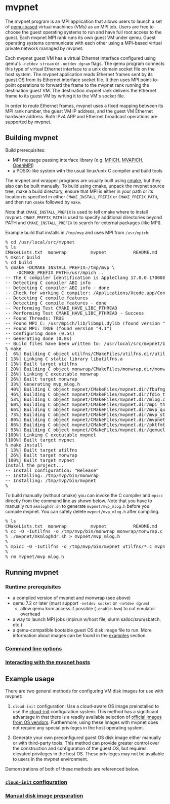 # mvpnet

The mvpnet program is an MPI application that allows users to launch
a set of [qemu-based](https://www.qemu.org/) virtual machines (VMs)
as an MPI job.   Users are free to choose the guest operating systems
to run and have full root access to the guest.  Each mvpnet MPI rank
runs its own guest VM under qemu.  Guest operating systems communicate
with each other using a MPI-based virtual private network managed
by mvpnet.

Each mvpnet guest VM has a virtual Ethernet interface configured
using qemu's `-netdev stream` or `-netdev dgram` flags.  The qemu
program connects this type of virtual Ethernet interface to a
unix domain socket file on the host system.   The mvpnet application
reads Ethernet frames sent by its guest OS from its Ethernet interface
socket file.  It then uses MPI point-to-point operations to forward
the frame to the mvpnet rank running the destination guest VM.
The destination mvpnet rank delivers the Ethernet frame to its
guest VM by writing it to the VM's socket file.

In order to route Ethernet frames, mvpnet uses a fixed mapping between
its MPI rank number, the guest VM IP address, and the guest VM Ethernet
hardware address.   Both IPv4 ARP and Ethernet broadcast operations are
supported by mvpnet.

## Building mvpnet

Build prerequisites:
- MPI message passing interface library (e.g. [MPICH](https://www.mpich.org/),
   [MVAPICH](https://mvapich.cse.ohio-state.edu/),
   [OpenMPI](https://www.open-mpi.org/))
- a POSIX-like system with the usual linux/unix C compiler and build tools

The mvpnet and wrapper programs are usually built using
[cmake](https://cmake.org/), but they also can be built manually.
To build using cmake, unpack the mvpnet source tree, make a build
directory, ensure that MPI is either in your path or its location
is specified in either `CMAKE_INSTALL_PREFIX` or `CMAKE_PREFIX_PATH`,
and then run `cmake` followed by `make`.

Note that `CMAKE_INSTALL_PREFIX` is used to tell cmake where to install
mvpnet.   `CMAKE_PREFIX_PATH` is used to specify additional directories
beyond PATH and `CMAKE_INSTALL_PREFIX` to search for external packages
(like MPI).

Example build that installs in `/tmp/mvp` and uses MPI from `/usr/mpich`:
<pre>
% cd /usr/local/src/mvpnet
% ls
CMakeLists.txt  monwrap         mvpnet          README.md       utilfns
% mkdir build
% cd build
% cmake -DCMAKE_INSTALL_PREFIX=/tmp/mvp \
	-DCMAKE_PREFIX_PATH=/usr/mpich ..
-- The C compiler identification is AppleClang 17.0.0.17000013
-- Detecting C compiler ABI info
-- Detecting C compiler ABI info - done
-- Check for working C compiler: /Applications/Xcode.app/Contents/Developer/Toolchains/XcodeDefault.xctoolchain/usr/bin/cc - skipped
-- Detecting C compile features
-- Detecting C compile features - done
-- Performing Test CMAKE_HAVE_LIBC_PTHREAD
-- Performing Test CMAKE_HAVE_LIBC_PTHREAD - Success
-- Found Threads: TRUE
-- Found MPI_C: /usr/mpich/lib/libmpi.dylib (found version "4.1")
-- Found MPI: TRUE (found version "4.1")
-- Configuring done (0.5s)
-- Generating done (0.0s)
-- Build files have been written to: /usr/local/src/mvpnet/build
% make
[  6%] Building C object utilfns/CMakeFiles/utilfns.dir/utilfns.c.o
[ 13%] Linking C static library libutilfns.a
[ 13%] Built target utilfns
[ 20%] Building C object monwrap/CMakeFiles/monwrap.dir/monwrap.c.o
[ 26%] Linking C executable monwrap
[ 26%] Built target monwrap
[ 33%] Generating mvp_mlog.h
[ 40%] Building C object mvpnet/CMakeFiles/mvpnet.dir/fbufmgr.c.o
[ 46%] Building C object mvpnet/CMakeFiles/mvpnet.dir/fdio_thread.c.o
[ 53%] Building C object mvpnet/CMakeFiles/mvpnet.dir/mlog.c.o
[ 60%] Building C object mvpnet/CMakeFiles/mvpnet.dir/mpi_thread.c.o
[ 66%] Building C object mvpnet/CMakeFiles/mvpnet.dir/mvp_queuing.c.o
[ 73%] Building C object mvpnet/CMakeFiles/mvpnet.dir/mvp_stats.c.o
[ 80%] Building C object mvpnet/CMakeFiles/mvpnet.dir/mvpnet.c.o
[ 86%] Building C object mvpnet/CMakeFiles/mvpnet.dir/pktfmt.c.o
[ 93%] Building C object mvpnet/CMakeFiles/mvpnet.dir/qemucli.c.o
[100%] Linking C executable mvpnet
[100%] Built target mvpnet
% make install
[ 13%] Built target utilfns
[ 26%] Built target monwrap
[100%] Built target mvpnet
Install the project...
-- Install configuration: "Release"
-- Installing: /tmp/mvp/bin/monwrap
-- Installing: /tmp/mvp/bin/mvpnet
%
</pre>

To build manually (without cmake) you can invoke the C compiler
and `mpicc` directly from the command line as shown below.  Note
that you have to manually run `mkmloghdr.sh` to generate
`mvpnet/mvp_mlog.h` before you compile mvpnet.  You can safely delete
`mvpnet/mvp_mlog.h` after compiling.

<pre>
% ls
CMakeLists.txt  monwrap         mvpnet          README.md       utilfns
% cc -O -Iutilfns -o /tmp/mvp/bin/monwrap monwrap/monwrap.c utilfns/*.c
% ./mvpnet/mkmloghdr.sh > mvpnet/mvp_mlog.h
%
% mpicc -O -Iutilfns -o /tmp/mvp/bin/mvpnet utilfns/*.c mvpnet/*.c
%
% rm mvpnet/mvp_mlog.h
</pre>

## Running mvpnet

### Runtime prerequisites

- a compiled version of mvpnet and monwrap (see above)
- qemu 7.2 or later (must support `-netdev socket` or `-netdev dgram`)
  - allow qemu kvm access if possible (`-enable-kvm`) to cut emulator overhead
- a way to launch MPI jobs (mpirun w/host file, slurm salloc/srun/sbatch, etc.)
- a qemu-compatible bootable guest OS disk image file to run.  More information
about images can be found in the [examples](#example-usage) section.

### [Command line options](docs/command-line.md)

### [Interacting with the mvpnet hosts](docs/guest-interaction.md)

## Example usage

There are two general methods for configuring VM disk images for use with
mvpnet:
1. `cloud-init` configuration: Use a cloud-aware OS image preinstalled to use
the [cloud-init](https://cloud-init.io/) configuration system.
This method has a significant advantage in that there is
a readily available selection of
[official images from OS vendors](https://docs.openstack.org/image-guide/obtain-images.html).
Furthermore, using these images with mvpnet does not require any special
privileges in the host operating system.

1. Generate your own preconfigured guest OS disk image either manually or
with third-party tools.  This method can provide greater control over the
construction and configuration of the guest OS, but requires elevated
privileges in the host OS.  These privileges may not be available to
users in the mvpnet environment.

Demonstrations of both of these methods are referenced below.

### [`cloud-init` configuration](docs/cloud-init.md)

### [Manual disk image preparation](docs/manual-image.md)


